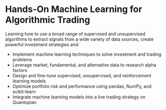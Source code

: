 # Hands-On Machine Learning for Algorithmic Trading
Learning how to use a broad range of supervised and unsupervised algorithms to extract signals from a wide variety of data sources, create powerful investment strategies  and:
* Implement machine learning techniques to solve investment and trading problems
* Leverage market, fundamental, and alternative data to research alpha factors
* Design and fine-tune supervised, unsupervised, and reinforcement learning models
* Optimize portfolio risk and performance using pandas, NumPy, and scikit-learn
* Integrate machine learning models into a live trading strategy on Quantopian


